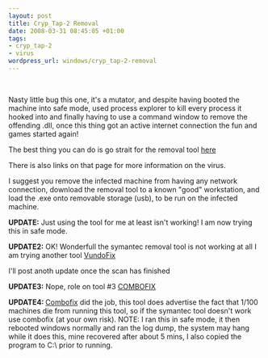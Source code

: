 ```yaml
--- 
layout: post
title: Cryp_Tap-2 Removal
date: 2008-03-31 08:45:05 +01:00
tags: 
- cryp_tap-2
- virus
wordpress_url: windows/cryp_tap-2-removal
---
```

<p><script type="text/javascript"><!--
google_ad_client = "pub-5002016982726982";
/* 468x60, created 09/04/08 */
google_ad_slot = "2202844884";
google_ad_width = 468;
google_ad_height = 60;
//-->
</script><br />
<script type="text/javascript"
src="http://pagead2.googlesyndication.com/pagead/show_ads.js">
</script></p>


<p>Nasty little bug this one, it's a mutator, and despite having booted the machine into safe mode, used process explorer to kill every process it hooked into and finally having to use a command window to remove the offending .dll, once this thing got an active internet connection the fun and games started again!</p>
<p>The best thing you can do is go strait for the removal tool <a href="http://www.symantec.com/security_response/writeup.jsp?docid=2004-112210-3747-99">here</a></p>
<p>There is also links on that page for more information on the virus.</p>
<p>I suggest you remove the infected machine from having any network connection, download the removal tool to a known "good" workstation, and load the .exe onto removable storage (usb), to be run on the infected machine.</p>
<p><strong>UPDATE:</strong> Just using the tool for me at least isn't working! I am now trying this in safe mode.</p>
<p><strong>UPDATE2:</strong> OK! Wonderfull the symantec removal tool is not working at all I am trying another tool <a href="http://www.atribune.org/ccount/click.php?id=4">VundoFix</a></p>
<p>I'll post anoth update once the scan has finished</p>
<p><strong>UPDATE3:</strong> Nope, role on tool #3 <a href="http://download.bleepingcomputer.com/sUBs/ComboFix.exe">COMBOFIX</a></p>
<p><strong>UPDATE4: </strong><a href="http://www.bleepingcomputer.com/combofix/how-to-use-combofix">Combofix</a> did the job, this tool does advertise the fact that 1/100 machines die from running this tool, so if the symantec tool doesn't work use combofix (at your own risk). NOTE: I ran this in safe mode, it then rebooted windows normally and ran the log dump, the system may hang while it does this, mine recovered after about 5 mins, I also copied the program to C:\ prior to running.</p>
<p><script type="text/javascript"><!--
google_ad_client = "pub-5002016982726982";
/* 468x60, created 09/04/08 */
google_ad_slot = "2202844884";
google_ad_width = 468;
google_ad_height = 60;
//-->
</script><br />
<script type="text/javascript"
src="http://pagead2.googlesyndication.com/pagead/show_ads.js">
</script></p>
